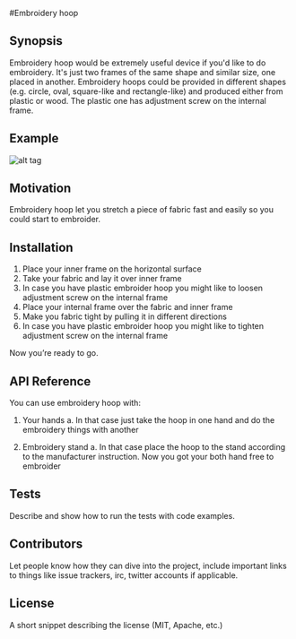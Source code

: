 #Embroidery hoop

## Synopsis

Embroidery hoop would be extremely useful device if you'd like to do embroidery. It's just two frames of the same shape and similar size, one placed in another. Embroidery hoops could be provided in different shapes (e.g. circle, oval, square-like and rectangle-like) and produced either from plastic or wood. The plastic one has adjustment screw on the internal frame.

## Example

![alt tag](http://www.melangi.com.ua/IMG/arton1216.jpg)

## Motivation

Embroidery hoop let you stretch a piece of fabric fast and easily so you could start to embroider. 

## Installation

1.	Place your inner frame on the horizontal surface
2.	Take your fabric and lay it over inner frame
3.	In case you have plastic embroider hoop you might like to loosen adjustment screw on the internal frame
4.	Place your internal frame over the fabric and inner frame
5.	Make you fabric tight by pulling it in different directions
6.	In case you have plastic embroider hoop you might like to tighten adjustment screw on the internal frame

Now you’re ready to go. 

## API Reference

You can use embroidery hoop with:

1.	Your hands
a.	In that case just take the hoop in one hand and do the embroidery things with another

2.	Embroidery stand
a.	In that case place the hoop to the stand according to the manufacturer instruction. Now you got your both hand free to embroider

## Tests

Describe and show how to run the tests with code examples.

## Contributors

Let people know how they can dive into the project, include important links to things like issue trackers, irc, twitter accounts if applicable.

## License

A short snippet describing the license (MIT, Apache, etc.)
